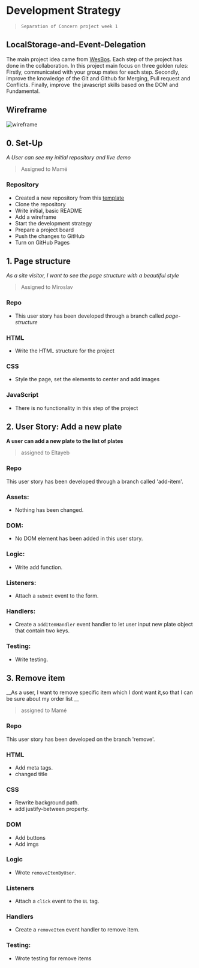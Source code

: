 # Development Strategy

> `Separation of Concern project week 1`

## LocalStorage-and-Event-Delegation

The main project idea came from [WesBos](https://javascript30.com/). Each step of the project has done in the collaboration. In this project main focus on three golden rules: Firstly, communicated with your group mates for each step. Secondly, improve the knowledge of the Git and Github for Merging, Pull request and Conflicts. Finally, improve  the javascript skills based on the DOM and Fundamental.

## Wireframe

![wireframe](./img/wireframe.png)

## 0. Set-Up

_A User can see my initial repository and live demo_

> Assigned to Mamé

### Repository

- Created a new repository from this [template](https://github.com/HackYourFutureBelgium/javascript-30-starter)
- Clone the repository
- Write initial, basic README
- Add a wireframe
- Start the development strategy
- Prepare a project board
- Push the changes to GitHub
- Turn on GitHub Pages

## 1. Page structure

_As a site visitor, I want to see the page structure with a beautiful style_

> Assigned to Miroslav

### Repo

- This user story has been developed through a branch called _page-structure_

### HTML

- Write the HTML structure for the project

### CSS

- Style the page, set the elements to center and add images

### JavaScript

- There is no functionality in this step of the project

## 2. User Story: Add a new plate

__A user can add a new plate to the list of plates__

> assigned to Eltayeb

### Repo

This user story has been developed through a branch called 'add-item'.

### Assets:

* Nothing has been changed.

### DOM:

* No DOM element has been added in this user story.

### Logic:

* Write add function.

### Listeners:

* Attach a `submit` event to the form.

### Handlers:

* Create a `addItemHandler` event handler to let user input new plate object that contain two keys.

### Testing:

* Write testing.

## 3. Remove item 

__As a user, I want to remove specific item which I dont want it,so that I can be sure about my order list __

> assigned to Mamé

### Repo

This user story has been developed on the branch 'remove'.

### HTML

- Add meta tags.  
- changed title

### CSS

- Rewrite background path.
- add justify-between property.

### DOM

- Add buttons
- Add imgs

### Logic

- Wrote `removeItemByUser`.

### Listeners

- Attach a `click` event to the `UL` tag.

### Handlers

- Create a `removeItem` event handler to remove item.

### Testing:

- Wrote testing for remove items
